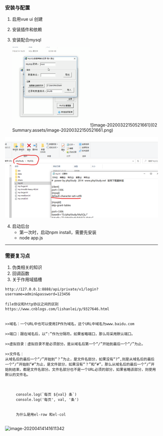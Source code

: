 ### 安装与配置

1. 启用vue ui 创建

2. 安装插件和依赖

3. 安装配合mysql

   <img src="02 Summary.assets/image-20200322150509572.png" alt="image-20200322150509572" style="zoom:50%;" />![image-20200322150521661](02 Summary.assets/image-20200322150521661.png)
   
   

<img src="02 Summary.assets/image-20200322150534413.png" alt="image-20200322150534413" style="zoom:50%;" />

4. 启动后台
   - 第一次时，启动npm install，需要先安装
   - node app.js



---



### 需要复习点



1. 伪类相关的知识
2. 回调函数
3. 关于作用域插槽









```
http://127.0.0.1:8888/api/private/v1/login?username=admin&password=123456

file协议和http协议之间的区别
https://www.cnblogs.com/lishanlei/p/9327646.html


>>域名：一个URL中也可以使用IP作为域名，这个URL中域名为www.baidu.com

>>端口：跟在域名后，以“:”作为分隔符。如果省略端口，那么将采用默认端口。

>>虚拟目录：虚拟目录不是必须部分。是从域名后第一个“/”开始到最后一个“/”为止。

>>文件名：
从域名后的最后一个“/”开始到“？”为止，是文件名部分，如果没有“?”,则是从域名后的最后一个“/”开始到“#”为止，是文件部分，如果没有“？”和“#”，那么从域名后的最后一个“/”开始到结束，都是文件名部分。文件名部分也不是一个URL必须的部分，如果省略该部分，则使用默认的文件名。



     console.log(`每页 ${val} 条`)
     console.log('每页', val, '条')


     为什么是用el-row 和el-col


```

![image-20200414141611342](C:\Users\neil\AppData\Roaming\Typora\typora-user-images\image-20200414141611342.png)